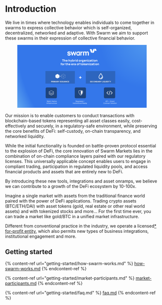# Introduction

We live in times where technology enables individuals to come together in swarms to express collective behavior which is self-organized, decentralized, networked and adaptive. With Swarm we aim to support these swarms in their expression of collective financial behavior.

<figure><img src=".gitbook/assets/Docs hero.png" alt=""><figcaption></figcaption></figure>

Our mission is to enable customers to conduct transactions with blockchain-based tokens representing all asset classes easily, cost-effectively and securely, in a regulatory-safe environment, while preserving the core benefits of DeFi: self-custody, on-chain transparency, and networked liquidity.

While the initial functionality is founded on battle-proven protocol essential to the explosion of DeFi, the core innovation of Swarm Markets lies in the combination of on-chain compliance layers paired with our regulatory licenses. This universally applicable concept enables users to engage in compliant trading, participation in regulated liquidity pools, and access financial products and assets that are entirely new to DeFi.

By introducing these new tools, integrations and asset onramps, we believe we can contribute to a growth of the DeFi ecosystem by 10-100x.

Imagine a single market with assets from the traditional finance world paired with the power of DeFi applications. Trading crypto assets (BTC/ETH/DAI) with asset tokens (gold, real estate or other real world assets) and with tokenized stocks and more... For the first time ever, you can trade a market like gold/BTC in a unified market infrastructure.

Different from conventional practice in the industry, we operate a licensed[\*](https://docs.swarm.markets/about/license) [for-profit entity](about/about.md), which also permits new types of business integrations, institutional engagement and more.

## Getting started

{% content-ref url="getting-started/how-swarm-works.md" %}
[how-swarm-works.md](getting-started/how-swarm-works.md)
{% endcontent-ref %}

{% content-ref url="getting-started/market-participants.md" %}
[market-participants.md](getting-started/market-participants.md)
{% endcontent-ref %}

{% content-ref url="getting-started/faq.md" %}
[faq.md](getting-started/faq.md)
{% endcontent-ref %}
